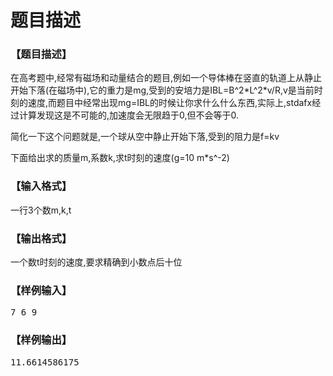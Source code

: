 # 题目描述


<h3>
【题目描述】
</h3>
<p>
在高考题中,经常有磁场和动量结合的题目,例如一个导体棒在竖直的轨道上从静止开始下落(在磁场中),它的重力是mg,受到的安培力是IBL=B^2*L^2*v/R,v是当前时刻的速度,而题目中经常出现mg=IBL的时候让你求什么什么东西,实际上,stdafx经过计算发现这是不可能的,加速度会无限趋于0,但不会等于0.
</p>
<p>
简化一下这个问题就是,一个球从空中静止开始下落,受到的阻力是f=kv
</p>
<p>
下面给出求的质量m,系数k,求t时刻的速度(g=10 m*s^-2)
</p>
<h3>
【输入格式】
</h3>
<p>
一行3个数m,k,t
</p>
<h3>
【输出格式】
</h3>
<p>
一个数t时刻的速度,要求精确到小数点后十位
</p>
<h3>
【样例输入】
</h3>
<pre>7 6 9</pre>
<h3>
【样例输出】
</h3>
<pre>11.6614586175</pre>
